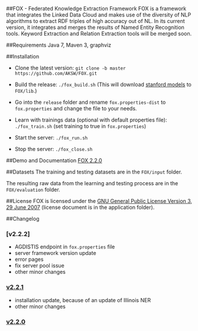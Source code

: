 [1]: http://repo1.maven.org/maven2/edu/stanford/nlp/stanford-corenlp/3.2.0/stanford-corenlp-3.2.0-models.jar
[2]: http://cogcomp.cs.illinois.edu/download/software/45
[3]: http://sourceforge.net/projects/balie
[4]: http://aksw.org/Projects/FOX.html
[5]: http://139.18.2.164:4444/demo/index.html#!/home

##FOX - Federated Knowledge Extraction Framework
FOX is a framework that integrates the Linked Data Cloud and makes use of the diversity of NLP algorithms to extract RDF triples of high accuracy out of NL. 
In its current version, it integrates and merges the results of Named Entity Recognition tools. 
Keyword Extraction and Relation Extraction tools will be merged soon.

##Requirements
Java 7, Maven 3, graphviz


##Installation
* Clone the latest version:
 `git clone -b master https://github.com/AKSW/FOX.git`

* Build the release:
  `./fox_build.sh`
  (This will download [stanford models][1] to `FOX/lib`.)

* Go into the `release` folder and rename `fox.properties-dist` to `fox.properties` and change the file to your needs.

* Learn with trainings data (optional with default properties file):
  `./fox_train.sh` (set training to true in  `fox.properties`)

* Start the server:
  `./fox_run.sh`

* Stop the server:
  `./fox_close.sh`

##Demo and Documentation
[FOX 2.2.0][4]

##Datasets
The training and testing datasets are in the `FOX/input` folder.

The resulting raw data from the learning and testing process are in the `FOX/evaluation` folder.

##License
FOX is licensed under the [GNU General Public License Version 3, 29 June 2007](http://www.gnu.org/licenses/gpl-3.0.txt) (license document is in the application folder).

##Changelog
### [v2.2.2]
* AGDISTIS endpoint in `fox.properties` file
* server framework version update
* error pages
* fix server pool issue
* other minor changes

### [v2.2.1](https://github.com/AKSW/FOX/releases/tag/v2.2.1)
* installation update, because of an update of Illinois NER
* other minor changes

### [v2.2.0](https://github.com/AKSW/FOX/releases/tag/v2.2.0)
